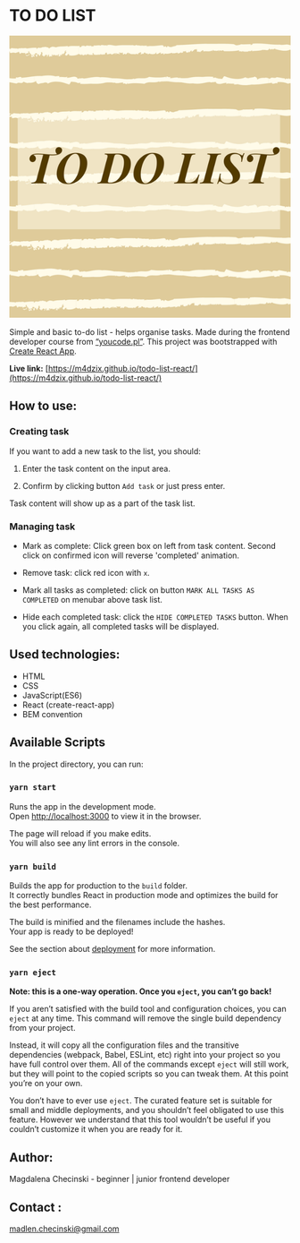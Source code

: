 # TO DO LIST

![ToDoList](https://github.com/m4dzix/toDoList/blob/master/images/toDoListSmall.png?raw=true)

Simple and basic to-do list - helps organise tasks.
Made during the frontend developer course from [“youcode.pl”](https://youcode.pl).
This project was bootstrapped with [Create React App](https://github.com/facebook/create-react-app).

**Live link:** [https://m4dzix.github.io/todo-list-react/](https://m4dzix.github.io/todo-list-react/)

## How to use:

### Creating task

If you want to add a new task to the list, you should:

1. Enter the task content on the input area.

2. Confirm by clicking button `Add task` or just press enter.

Task content will show up as a part of the task list.

### Managing task

- Mark as complete: Click green box on left from task content.
Second click on confirmed icon will reverse 'completed' animation.

- Remove task: click red icon with `x`.

- Mark all tasks as completed: click on button `MARK ALL TASKS AS COMPLETED` on menubar above task list.

- Hide each completed task: click the `HIDE COMPLETED TASKS` button.
When you click again, all completed tasks will be displayed.


## Used technologies:

- HTML
- CSS
- JavaScript(ES6)
- React (create-react-app)
- BEM convention

## Available Scripts

In the project directory, you can run:

### `yarn start`

Runs the app in the development mode.<br />
Open [http://localhost:3000](http://localhost:3000) to view it in the browser.

The page will reload if you make edits.<br />
You will also see any lint errors in the console.

### `yarn build`

Builds the app for production to the `build` folder.<br />
It correctly bundles React in production mode and optimizes the build for the best performance.

The build is minified and the filenames include the hashes.<br />
Your app is ready to be deployed!

See the section about [deployment](https://facebook.github.io/create-react-app/docs/deployment) for more information.

### `yarn eject`

**Note: this is a one-way operation. Once you `eject`, you can’t go back!**

If you aren’t satisfied with the build tool and configuration choices, you can `eject` at any time. This command will remove the single build dependency from your project.

Instead, it will copy all the configuration files and the transitive dependencies (webpack, Babel, ESLint, etc) right into your project so you have full control over them. All of the commands except `eject` will still work, but they will point to the copied scripts so you can tweak them. At this point you’re on your own.

You don’t have to ever use `eject`. The curated feature set is suitable for small and middle deployments, and you shouldn’t feel obligated to use this feature. However we understand that this tool wouldn’t be useful if you couldn’t customize it when you are ready for it.

## Author:
Magdalena Checinski - beginner | junior frontend developer

## Contact :
[madlen.checinski@gmail.com](mailto:madlen.checinski@gmail.com)